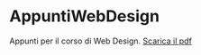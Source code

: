 # AppuntiWebDesign
Appunti per il corso di  Web Design.
[Scarica il pdf](https://github.com/giacomozanatta/AppuntiWebDesign/raw/master/tex/webdesign.pdf)
